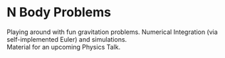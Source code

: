 # N Body Problems

Playing around with fun gravitation problems.
Numerical Integration (via self-implemented Euler) and simulations.  
Material for an upcoming Physics Talk.